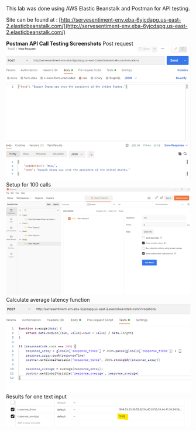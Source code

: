 
This lab was done using AWS Elastic Beanstalk and Postman for API testing.

Site can be found at : [http://servesentiment-env.eba-6yjcdapg.us-east-2.elasticbeanstalk.com/](http://servesentiment-env.eba-6yjcdapg.us-east-2.elasticbeanstalk.com/)


**Postman API Call Testing Screenshots**
Post request
![](images/postman_prediction.png)
Setup for 100 calls
![](images/postman_setup.png)
Calculate average latency function
![](images/postman_compute.png)
Results for one text input
![](images/postman_result.png)
